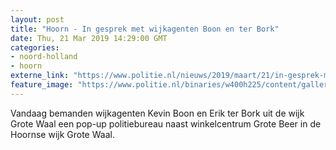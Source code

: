 ```yaml
---
layout: post
title: "Hoorn - In gesprek met wijkagenten Boon en ter Bork"
date: Thu, 21 Mar 2019 14:29:00 GMT
categories: 
- noord-holland 
- hoorn 
externe_link: "https://www.politie.nl/nieuws/2019/maart/21/in-gesprek-met-wijkagenten-boon-en-ter-bork.html"
feature_image: "https://www.politie.nl/binaries/w400h225/content/gallery/politie/mijn-buurt/wijkprojecten/04---noord-holland/pop-up-bureau.jpg"
---
```


Vandaag bemanden wijkagenten Kevin Boon en Erik ter Bork uit de wijk Grote Waal een pop-up politiebureau naast winkelcentrum Grote Beer in de Hoornse wijk Grote Waal.
